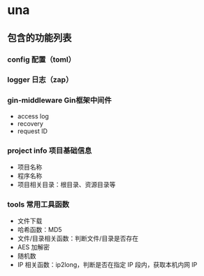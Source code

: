# una

## 包含的功能列表

### config 配置（toml）

### logger 日志（zap）

### gin-middleware Gin框架中间件
* access log
* recovery
* request ID

### project info 项目基础信息
* 项目名称
* 程序名称
* 项目相关目录：根目录、资源目录等

### tools 常用工具函数
* 文件下载
* 哈希函数：MD5
* 文件/目录相关函数：判断文件/目录是否存在
* AES 加解密
* 随机数
* IP 相关函数：ip2long，判断是否在指定 IP 段内，获取本机内网 IP

